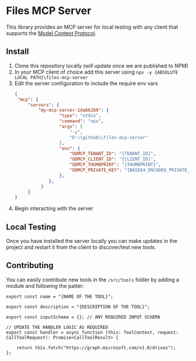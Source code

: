 # Files MCP Server

This library provides an MCP server for local testing with any client that supports the [Model Context Protocol](https://modelcontextprotocol.io/introduction).

## Install

1. Clone this repository locally (will update once we are published to NPM)
2. In your MCP client of choice add this server using `npx -y {ABSOLUTE LOCAL PATH}\files-mcp-server`
3. Edit the server configuration to include the require env vars
   ```json
   {
    "mcp": {
        "servers": {
            "my-mcp-server-1da66260": {
                    "type": "stdio",
                    "command": "npx",
                    "args": [
                        "-y",
                        "D:\\github\\files-mcp-server"
                    ],
                    "env": {
                        "ODMCP_TENANT_ID": "{TENANT_ID}",
                        "ODMCP_CLIENT_ID": "{CLIENT_ID}",
                        "ODMCP_THUMBPRINT": "{THUMBPRINT}",
                        "ODMCP_PRIVATE_KEY": "{BASE64_ENCODED_PRIVATE_KEY}",
                    },
                },
             }
        }
   }
   ```
4. Begin interacting with the server

## Local Testing

Once you have installed the server locally you can make updates in the project and restart it from the client to discover/test new tools.

## Contributing

You can easily contribute new tools in the `/src/tools` folder by adding a module and following the patter:

```TS
export const name = "{NAME OF THE TOOL}";

export const description = "{DESCRIPTION OF THE TOOL}";

export const inputSchema = {}; // ANY REQUIRED INPUT SCHEMA

// UPDATE THE HANDLER LOGIC AS REQUIRED
export const handler = async function (this: ToolContext, request: CallToolRequest): Promise<CallToolResult> {

    return this.fetch("https://graph.microsoft.com/v1.0/drives");
};
```
